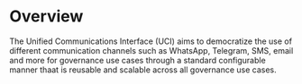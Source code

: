 # Overview

The Unified Communications Interface (UCI) aims to democratize the use of different communication channels such as WhatsApp, Telegram, SMS, email and more for governance use cases through a standard configurable manner thaat is reusable and scalable across all governance use cases.
